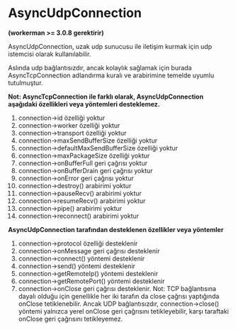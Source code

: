 # AsyncUdpConnection

**(workerman >= 3.0.8 gerektirir)**

AsyncUdpConnection, uzak udp sunucusu ile iletişim kurmak için udp istemcisi olarak kullanılabilir.

Aslında udp bağlantısızdır, ancak kolaylık sağlamak için burada AsyncTcpConnection adlandırma kuralı ve arabirimine temelde uyumlu tutulmuştur.

**Not: AsyncTcpConnection ile farklı olarak, AsyncUdpConnection aşağıdaki özellikleri veya yöntemleri desteklemez.**
1. connection->id özelliği yoktur
2. connection->worker özelliği yoktur
3. connection->transport özelliği yoktur
4. connection->maxSendBufferSize özelliği yoktur
5. connection->defaultMaxSendBufferSize özelliği yoktur
6. connection->maxPackageSize özelliği yoktur
7. connection->onBufferFull geri çağrısı yoktur
8. connection->onBufferDrain geri çağrısı yoktur
9. connection->onError geri çağrısı yoktur
10. connection->destroy() arabirimi yoktur
11. connection->pauseRecv() arabirimi yoktur
12. connection->resumeRecv() arabirimi yoktur
13. connection->pipe() arabirimi yoktur
14. connection->reconnect() arabirimi yoktur

**AsyncUdpConnection tarafından desteklenen özellikler veya yöntemler**
1. connection->protocol özelliği desteklenir
2. connection->onMessage geri çağrısı desteklenir
3. connection->connect() yöntemi desteklenir
4. connection->send() yöntemi desteklenir
5. connection->getRemoteIp() yöntemi desteklenir
6. connection->getRemotePort() yöntemi desteklenir
7. connection->onClose geri çağrısı desteklenir.
Not: TCP bağlantısına dayalı olduğu için genellikle her iki tarafın da close çağrısı yaptığında onClose tetiklenebilir. Ancak UDP bağlantısızdır, connection->close() yöntemi yalnızca yerel onClose geri çağrısını tetikleyebilir, karşı taraftaki onClose geri çağrısını tetikleyemez.
